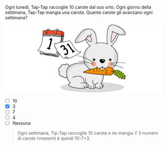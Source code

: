 Ogni lunedì, Tap-Tap raccoglie 10 carote dal suo orto. Ogni giorno della
settimana, Tap-Tap mangia una carota. Quante carote gli avanzano ogni
settimana?

![Tip-Tap](orto.jpg)

- [ ] $10$
- [x] $3$
- [ ] $7$
- [ ] $4$
- [ ] Nessuna

> Ogni settimana, Tip-Tap raccoglie 10 carote e ne mangia 7. Il numero di
> carote rimanenti è quindi 10-7=3.
